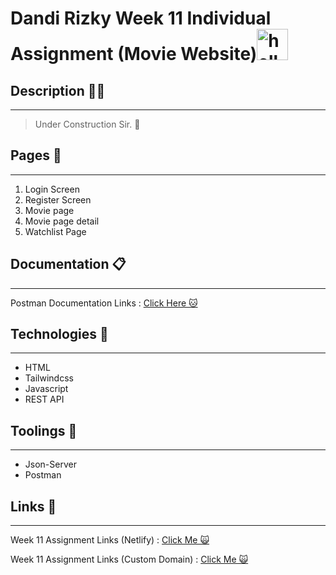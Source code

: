 # Dandi Rizky Week 11 Individual Assignment (Movie Website)<img src="https://raw.githubusercontent.com/DandiRizkyy/slackmoji/master/emoji/blob/blob-wave-gif.gif" width="50px" height="50px" alt="hello">

## Description ✍🏻

---

> Under Construction Sir. 🚧

## Pages 📖

---

1. Login Screen
2. Register Screen
3. Movie page
4. Movie page detail
5. Watchlist Page

## Documentation 📋

---

Postman Documentation Links : [Click Here 🐱]()

## Technologies 🚀

---

- HTML
- Tailwindcss
- Javascript
- REST API

## Toolings 🔨

---

- Json-Server
- Postman

## Links 🔗

---

Week 11 Assignment Links (Netlify) : [Click Me 🙀](https://dandi-week11.netlify.app/)

Week 11 Assignment Links (Custom Domain) : [Click Me 🙀](https://the-movie-app.dandirizky.site/)
